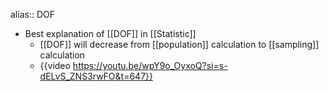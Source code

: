 alias:: DOF

- Best explanation of [[DOF]] in [[Statistic]]
	- [[DOF]] will decrease from [[population]] calculation to [[sampling]] calculation
	- {{video https://youtu.be/wpY9o_OyxoQ?si=s-dELvS_ZNS3rwFO&t=647}}